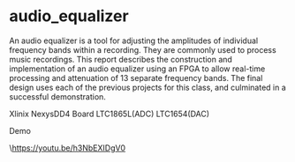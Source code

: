# audio_equalizer
An audio equalizer is a tool for adjusting the amplitudes of individual frequency bands within a recording. They are commonly used to process music recordings. This report describes the construction and implementation of an audio equalizer using an FPGA to allow real-time processing and attenuation of 13 separate frequency bands. The final design uses each of the previous projects for this class, and culminated in a successful demonstration.

Xlinix NexysDD4 Board
LTC1865L(ADC)
LTC1654(DAC)

Demo

\https://youtu.be/h3NbEXIDgV0
